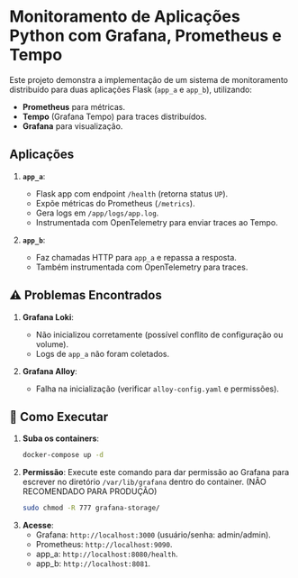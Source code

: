# **Monitoramento de Aplicações Python com Grafana, Prometheus e Tempo**  

Este projeto demonstra a implementação de um sistema de monitoramento distribuído para duas aplicações Flask (`app_a` e `app_b`), utilizando:  
- **Prometheus** para métricas.  
- **Tempo** (Grafana Tempo) para traces distribuídos.  
- **Grafana** para visualização.  
 
## **Aplicações**  
1. **`app_a`**:  
    - Flask app com endpoint `/health` (retorna status `UP`).  
    - Expõe métricas do Prometheus (`/metrics`).  
    - Gera logs em `/app/logs/app.log`.  
    - Instrumentada com OpenTelemetry para enviar traces ao Tempo.  

2. **`app_b`**:  
    - Faz chamadas HTTP para `app_a` e repassa a resposta.  
    - Também instrumentada com OpenTelemetry para traces.  

## **⚠️ Problemas Encontrados**  
1. **Grafana Loki**:  
    - Não inicializou corretamente (possível conflito de configuração ou volume).  
    - Logs de `app_a` não foram coletados.  

2. **Grafana Alloy**:  
    - Falha na inicialização (verificar `alloy-config.yaml` e permissões).  

## **🚀 Como Executar**  
1. **Suba os containers**:  
   ```bash
   docker-compose up -d

2. **Permissão**:
    Execute este comando para dar permissão ao Grafana para escrever no diretório `/var/lib/grafana` dentro do container.
    (NÃO RECOMENDADO PARA PRODUÇÃO)
    ```bash
    sudo chmod -R 777 grafana-storage/

3. **Acesse**:
    - Grafana: `http://localhost:3000` (usuário/senha: admin/admin).
    - Prometheus: `http://localhost:9090`.
    - app_a: `http://localhost:8080/health`.
    - app_b: `http://localhost:8081`.